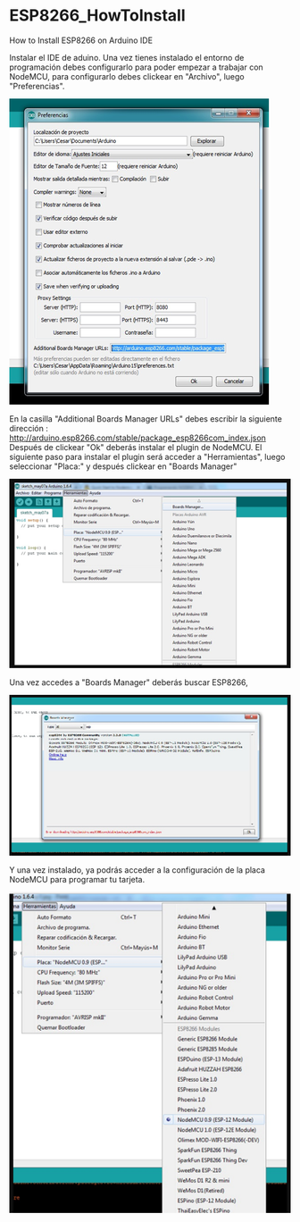 # ESP8266_HowToInstall
How to Install ESP8266 on Arduino IDE

Instalar el IDE de aduino.
Una vez tienes instalado el entorno de programación debes configurarlo para poder empezar a trabajar con NodeMCU, para configurarlo debes clickear en "Archivo", luego "Preferencias".

![](images/1.png)

En la casilla "Additional Boards Manager URLs" debes escribir la siguiente dirección : 
http://arduino.esp8266.com/stable/package_esp8266com_index.json
Después de clickear "Ok" deberás instalar el plugin de NodeMCU.
El siguiente paso para instalar el plugin será acceder a "Herramientas", luego seleccionar "Placa:" y después clickear en "Boards Manager"

![](images/2.png)

Una vez accedes a "Boards Manager" deberás buscar ESP8266,

![](images/3.png)

Y una vez instalado, ya podrás acceder a la configuración de la placa NodeMCU para programar tu tarjeta.

![](images/4.png)


